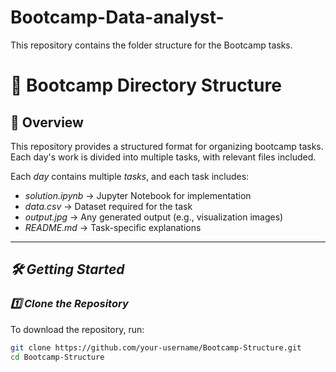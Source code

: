 # Bootcamp-Data-analyst-
This repository contains the folder structure for the Bootcamp tasks.
# 🚀 Bootcamp Directory Structure  

## 📌 Overview  
This repository provides a structured format for organizing bootcamp tasks. Each day's work is divided into multiple tasks, with relevant files included.  

Each *day* contains multiple *tasks*, and each task includes:  
- *solution.ipynb* → Jupyter Notebook for implementation  
- *data.csv* → Dataset required for the task  
- *output.jpg* → Any generated output (e.g., visualization images)  
- *README.md* → Task-specific explanations  

---

## *🛠 Getting Started*  

### *1️⃣ Clone the Repository*  
To download the repository, run: 

```bash
git clone https://github.com/your-username/Bootcamp-Structure.git
cd Bootcamp-Structure
